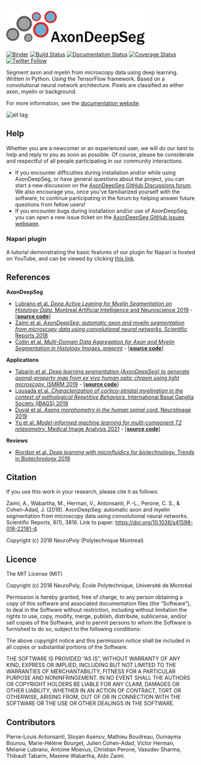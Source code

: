 
<picture>
  <source media="(prefers-color-scheme: dark)" srcset="https://github.com/axondeepseg/doc-figures/blob/main/logo/logo_ads-dark-alpha.png?raw=true" width="385">
  <img alt="ADS logo (simplified image of segmented axons/myelin in blue and red beside the text 'ads_base')" src=https://github.com/axondeepseg/doc-figures/blob/main/logo/logo_ads-alpha.png?raw=true" width="385">
</picture>


[![Binder](https://mybinder.org/badge.svg)](https://mybinder.org/v2/gh/neuropoly/axondeepseg/master?filepath=notebooks%2Fgetting_started.ipynb)
[![Build Status](https://github.com/axondeepseg/axondeepseg/actions/workflows/run_tests.yaml/badge.svg)](https://github.com/axondeepseg/axondeepseg/actions/workflows/run_tests.yaml)
[![Documentation Status](https://readthedocs.org/projects/axondeepseg/badge/?version=stable)](http://ads_base.readthedocs.io/en/latest/?badge=latest)
[![Coverage Status](https://coveralls.io/repos/github/axondeepseg/axondeepseg/badge.svg?branch=master)](https://coveralls.io/github/axondeepseg/axondeepseg?branch=master)
[![Twitter Follow](https://img.shields.io/twitter/follow/ads_base.svg?style=social&label=Follow)](https://twitter.com/axondeepseg)

Segment axon and myelin from microscopy data using deep learning. Written in Python. Using the TensorFlow framework.
Based on a convolutional neural network architecture. Pixels are classified as either axon, myelin or background.

For more information, see the [documentation website](http://ads_base.readthedocs.io/).

![alt tag](https://github.com/axondeepseg/doc-figures/blob/main/animations/napari.gif?raw=true)



## Help

Whether you are a newcomer or an experienced user, we will do our best to help and reply to you as soon as possible. Of course, please be considerate and respectful of all people participating in our community interactions.

* If you encounter difficulties during installation and/or while using AxonDeepSeg, or have general questions about the project, you can start a new discussion on the [AxonDeepSeg GitHub Discussions forum](https://github.com/neuropoly/axondeepseg/discussions). We also encourage you, once you've familiarized yourself with the software, to continue participating in the forum by helping answer future questions from fellow users!
* If you encounter bugs during installation and/or use of AxonDeepSeg, you can open a new issue ticket on the [AxonDeepSeg GitHub issues webpage](https://github.com/neuropoly/axondeepseg/issues).




### Napari plugin

A tutorial demonstrating the basic features of our plugin for Napari is hosted on YouTube, and can be viewed by clicking [this link](https://www.youtube.com/watch?v=zibDbpko6ko).

## References

**AxonDeepSeg**

* [Lubrano et al. *Deep Active Leaning for Myelin Segmentation on Histology Data.* Montreal Artificial Intelligence and Neuroscience 2019](https://arxiv.org/abs/1907.05143) - \[[**source code**](https://github.com/neuropoly/deep-active-learning)\]
* [Zaimi et al. *AxonDeepSeg: automatic axon and myelin segmentation from microscopy data using convolutional neural networks.* Scientific Reports 2018](https://www.nature.com/articles/s41598-018-22181-4)
* [Collin et al. *Multi-Domain Data Aggregation for Axon and Myelin Segmentation in Histology Images*. preprint](https://arxiv.org/abs/2409.11552v1) - \[[**source code**](https://github.com/axondeepseg/model_seg_generalist)]

**Applications**

* [Tabarin et al. *Deep learning segmentation (AxonDeepSeg) to generate axonal-property map from ex vivo human optic chiasm using light microscopy.* ISMRM 2019](https://www.ismrm.org/19/program_files/DP23.htm) - \[[**source code**](https://github.com/thibaulttabarin/UnAxSeg)\]
* [Lousada et al. *Characterization of cortico-striatal myelination in the context of pathological Repetitive Behaviors.*  International Basal Ganglia Society (IBAGS) 2019](http://www.ibags2019.com/key4register/images/client/863/files/Abstractbook1405.pdf)
* [Duval et al. *Axons morphometry in the human spinal cord.* NeuroImage 2019](https://www.sciencedirect.com/science/article/pii/S1053811918320044)
* [Yu et al. *Model-informed machine learning for multi-component T2 relaxometry.* Medical Image Analysis 2021](https://www.sciencedirect.com/science/article/pii/S1361841520303042) - \[[**source code**](https://github.com/thomas-yu-epfl/Model_Informed_Machine_Learning)\]

**Reviews**

* [Riordon et al. *Deep learning with microfluidics for biotechnology.* Trends in Biotechnology 2019](https://www.sciencedirect.com/science/article/pii/S0167779918302452)

## Citation

If you use this work in your research, please cite it as follows:

Zaimi, A., Wabartha, M., Herman, V., Antonsanti, P.-L., Perone, C. S., & Cohen-Adad, J. (2018). AxonDeepSeg: automatic axon and myelin segmentation from microscopy data using convolutional neural networks. Scientific Reports, 8(1), 3816. Link to paper: https://doi.org/10.1038/s41598-018-22181-4.

Copyright (c) 2018 NeuroPoly (Polytechnique Montreal)

## Licence

The MIT License (MIT)

Copyright (c) 2018 NeuroPoly, École Polytechnique, Université de Montréal

Permission is hereby granted, free of charge, to any person obtaining a copy of this software and associated documentation files (the “Software”), to deal in the Software without restriction, including without limitation the rights to use, copy, modify, merge, publish, distribute, sublicense, and/or sell copies of the Software, and to permit persons to whom the Software is furnished to do so, subject to the following conditions:

The above copyright notice and this permission notice shall be included in all copies or substantial portions of the Software.

THE SOFTWARE IS PROVIDED “AS IS”, WITHOUT WARRANTY OF ANY KIND, EXPRESS OR IMPLIED, INCLUDING BUT NOT LIMITED TO THE WARRANTIES OF MERCHANTABILITY, FITNESS FOR A PARTICULAR PURPOSE AND NONINFRINGEMENT. IN NO EVENT SHALL THE AUTHORS OR COPYRIGHT HOLDERS BE LIABLE FOR ANY CLAIM, DAMAGES OR OTHER LIABILITY, WHETHER IN AN ACTION OF CONTRACT, TORT OR OTHERWISE, ARISING FROM, OUT OF OR IN CONNECTION WITH THE SOFTWARE OR THE USE OR OTHER DEALINGS IN THE SOFTWARE.

## Contributors

Pierre-Louis Antonsanti, Stoyan Asenov, Mathieu Boudreau, Oumayma Bounou, Marie-Hélène Bourget, Julien Cohen-Adad, Victor Herman, Melanie Lubrano, Antoine Moevus, Christian Perone, Vasudev Sharma, Thibault Tabarin, Maxime Wabartha, Aldo Zaimi.
